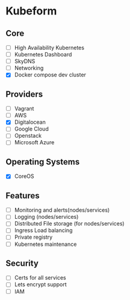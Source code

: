Kubeform
========

Core
--------
- [ ] High Availability Kubernetes
- [ ] Kubernetes Dashboard
- [ ] SkyDNS
- [ ] Networking
- [x] Docker compose dev cluster

Providers
---------
- [ ] Vagrant
- [ ] AWS
- [x] Digitalocean
- [ ] Google Cloud
- [ ] Openstack
- [ ] Microsoft Azure

Operating Systems
-----------------
- [x] CoreOS

Features
--------
- [ ] Monitoring and alerts(nodes/services)
- [ ] Logging (nodes/services)
- [ ] Distributed File storage (for nodes/services)
- [ ] Ingress Load balancing
- [ ] Private registry
- [ ] Kubernetes maintenance

Security
--------
- [ ] Certs for all services
- [ ] Lets encrypt support
- [ ] IAM
